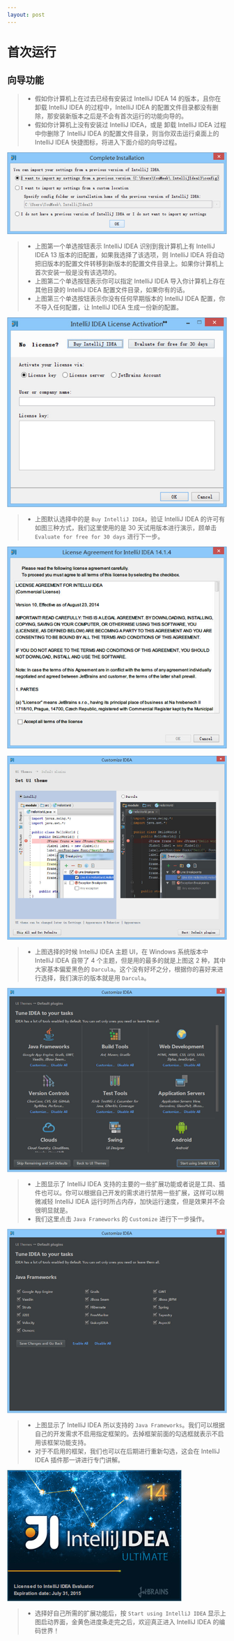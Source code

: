 ```yaml
---
layout: post
---
```

# 首次运行

## 向导功能

> * 假如你计算机上在过去已经有安装过 IntelliJ IDEA 14 的版本，且你在卸载 IntelliJ IDEA 的过程中，IntelliJ IDEA 的配置文件目录都没有删除，那安装新版本之后是不会有首次运行的功能向导的。
> * 假如你计算机上没有安装过 IntelliJ IDEA，或是 卸载 IntelliJ IDEA 过程中你删除了 IntelliJ IDEA 的配置文件目录，则当你双击运行桌面上的 IntelliJ IDEA 快捷图标，将进入下面介绍的向导过程。

![向导步骤截图](images/vii-a-first-run-wizard-1.jpg)

> * 上图第一个单选按钮表示 IntelliJ IDEA 识别到我计算机上有 IntelliJ IDEA 13 版本的旧配置，如果我选择了该选项，则 IntelliJ IDEA 将自动把旧版本的配置文件转移到新版本的配置文件目录上。如果你计算机上首次安装一般是没有该选项的。
> * 上图第二个单选按钮表示你可以指定 IntelliJ IDEA 导入你计算机上存在其他目录的 IntelliJ IDEA 配置文件目录，如果你有的话。
> * 上图第三个单选按钮表示你没有任何早期版本的 IntelliJ IDEA 配置，你不导入任何配置，让 IntelliJ IDEA 生成一份新的配置。

![向导步骤截图](images/vii-a-first-run-wizard-2.jpg)

> * 上图默认选择中的是 `Buy IntelliJ IDEA`，验证 IntelliJ IDEA 的许可有如图三种方式，我们这里使用的是 30 天试用版本进行演示，顾单击 `Evaluate for free for 30 days` 进行下一步。

![向导步骤截图](images/vii-a-first-run-wizard-3.jpg)

![向导步骤截图](images/vii-a-first-run-wizard-4.jpg)

> * 上图选择的时候 IntelliJ IDEA 主题 UI，在 Windows 系统版本中 IntelliJ IDEA 自带了 4 个主题，但是用的最多的就是上图这 2 种，其中大家基本偏爱黑色的 `Darcula`。这个没有好坏之分，根据你的喜好来进行选择，我们演示的版本就是用 `Darcula`。

![向导步骤截图](images/vii-a-first-run-wizard-5.jpg)

> * 上图显示了 IntelliJ IDEA 支持的主要的一些扩展功能或者说是工具、插件也可以。你可以根据自己开发的需求进行禁用一些扩展，这样可以稍微减轻 IntelliJ IDEA 运行时所占内存，加快运行速度，但是效果并不会很明显就是。
> * 我们这里点击 `Java Frameworks` 的 `Customize` 进行下一步操作。

![向导步骤截图](images/vii-a-first-run-wizard-6.jpg)

> * 上图显示了 IntelliJ IDEA 所以支持的 `Java Frameworks`。我们可以根据自己的开发需求不启用指定框架的。去掉框架前面的勾选框就表示不启用该框架功能支持。
> * 对于不启用的框架，我们也可以在后期进行重新勾选，这会在 IntelliJ IDEA 插件那一讲进行专门讲解。

![向导步骤截图](images/vii-a-first-run-wizard-7.jpg)

> * 选择好自己所需的扩展功能后，按 `Start using IntelliJ IDEA` 显示上图启动界面，金黄色进度条走完之后，欢迎真正进入 IntelliJ IDEA 的编码世界！

